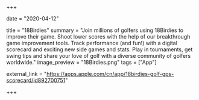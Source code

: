 +++

date = "2020-04-12"

title = "18Birdies"
summary = "Join millions of golfers using 18Birdies to improve their game. Shoot lower scores with the help of our breakthrough game improvement tools. Track performance (and fun!) with a digital scorecard and exciting new side games and stats. Play in tournaments, get swing tips and share your love of golf with a diverse community of golfers worldwide."
image_preview = "18Birdies.png"
tags = ["App"]

external_link = "https://apps.apple.com/cn/app/18birdies-golf-gps-scorecard/id892700751"

+++
